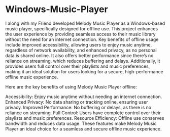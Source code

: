 # Windows-Music-Player

I along with my Friend developed Melody Music Player as a Windows-based music player, specifically designed for offline use. This project enhances the user experience by providing seamless access to their music library without the need for an internet connection. Key benefits of offline usage include improved accessibility, allowing users to enjoy music anytime, regardless of network availability, and enhanced privacy, as no personal data is shared online. It also offers better performance since there’s no reliance on streaming, which reduces buffering and delays. Additionally, it provides users full control over their playlists and music preferences, making it an ideal solution for users looking for a secure, high-performance offline music experience.

Here are the key benefits of using Melody Music Player offline:

Accessibility: Enjoy music anytime without needing an internet connection.
Enhanced Privacy: No data sharing or tracking online, ensuring user privacy.
Improved Performance: No buffering or delays, as there is no reliance on streaming.
Full Control: Users have complete control over their playlists and music preferences.
Resource Efficiency: Offline use conserves bandwidth and reduces data usage.
These features make Melody Music Player an ideal choice for a seamless and secure offline music experience.
